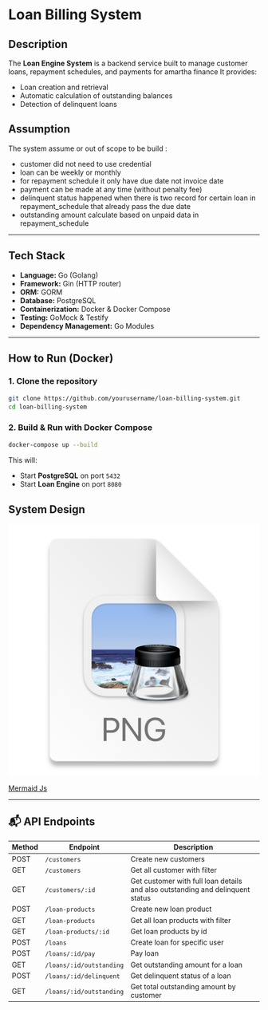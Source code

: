 # Loan Billing System

## Description
The **Loan Engine System** is a backend service built to manage customer loans, repayment schedules, and payments for amartha finance
It provides:
- Loan creation and retrieval
- Automatic calculation of outstanding balances
- Detection of delinquent loans

## Assumption
The system assume or out of scope to be build :
- customer did not need to use credential
- loan can be weekly or monthly
- for repayment schedule it only have due date not invoice date
- payment can be made at any time (without penalty fee)
- delinquent status happened when there is two record for certain loan in repayment_schedule that already pass the due date
- outstanding amount calculate based on unpaid data in repayment_schedule

---

## Tech Stack
- **Language:** Go (Golang)
- **Framework:** Gin (HTTP router)
- **ORM:** GORM
- **Database:** PostgreSQL
- **Containerization:** Docker & Docker Compose
- **Testing:** GoMock & Testify
- **Dependency Management:** Go Modules

---

## How to Run (Docker)
### 1. Clone the repository
```bash
git clone https://github.com/yourusername/loan-billing-system.git
cd loan-billing-system
```

### 2. Build & Run with Docker Compose
```bash
docker-compose up --build
```

This will:
- Start **PostgreSQL** on port `5432`
- Start **Loan Engine** on port `8080`

## System Design

![img.png](img.png)

[Mermaid Js](https://mermaid.live/edit#pako:eNqlVNuO2jAQ_ZXIzwEFcgHytoJUlbosiMtDK6TIaw9gNbFTx6lKgX9fO2FZSGhZCT8lM2fsMzNnZo-IoIBCBHLE8EbidMUtfYbL-WIyjmbWvvo3p2BcWYxa028ftlxJxjcWxyk0jJBiljSs2VbwC6xiKVhEAlZAY6wqx3HFq4_nydPLPQqljRS5EinIWDu_1J2JwDzOpKCCFKqO0IDAszLNjbAMX_Bd6zDj0gCQkKtYao71OCUUTmKcioKrK58lIcO7FLiKybXzVIcP_1rCrwI42dWqkissVUyvXv1_uWbR9On7OHpZxPPh12i0fI4-VbyyPs2yWHnFq5F0Pd1XIRKL5XGGGa1RpQXcysAgz_Tv53XK6pFkbtA-NUKXWRV5U6en7qSgtoI-xt_IOJ7OJqPlcPHIRFHIiWSZYoL_U8ANMd7X8WNafe8-Jor9_rRUzwvmcGi1xL6a9NBaoS3OV-hi-o-i1TocrktocK-QCL7J9QRewU_X3ZgEE0QEV5jx_FbIu8gMTgIRkmoYspHeKnqRUb0jy86tkNqC7g0yOIrlT3PXUeOKzAg9okwJicI1TnKwES6UmO84ORsq1GnXnq1QRo2rVVxuZBtlmP8QQmOULKD8ReEe_UFhJ_Da_W63N3C9Tsfvej3PRjsUdoO2N-j5rh947sB3naB_tNHf8gan3Xdcr9_ru57jOG7gD2wkRbHZnglspMmwekkCpyCHRgn6Mb_nH98AA4HbPg)

---

## 📬 API Endpoints
| Method | Endpoint                 | Description                                                                    |
|--------|--------------------------|--------------------------------------------------------------------------------|
| POST   | `/customers`             | Create new customers                                                           |
| GET    | `/customers`             | Get all customer with filter                                                   |
| GET    | `/customers/:id`         | Get customer with full loan details and also outstanding and delinquent status |
| POST   | `/loan-products`         | Create new loan product                                                        |
| GET    | `/loan-products`         | Get all loan products with filter                                              |
| GET    | `/loan-products/:id`     | Get loan products by id                                                        |
| POST   | `/loans`                 | Create loan for specific user                                                  |
| POST   | `/loans/:id/pay`         | Pay loan                                                                       |
| GET    | `/loans/:id/outstanding` | Get outstanding amount for a loan                                              |
| POST   | `/loans/:id/delinquent`  | Get delinquent status of a loan                                                |
| GET    | `/loans/:id/outstanding` | Get total outstanding amount by customer                                       |
